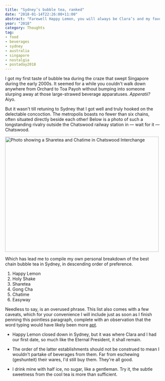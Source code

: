 ```yaml
---
title: "Sydney’s bubble tea, ranked"
date: "2018-01-14T22:26:00+11:00"
abstract: "Farewell Happy Lemon, you will always be Clara’s and my favourite ♡"
year: "2018"
category: Thoughts
tag:
- food
- beverages
- sydney
- australia
- singapore
- nostalgia
- postaday2018
---
```

I got my first taste of bubble tea during the craze that swept Singapore during the early 2000s. It seemed for a while you couldn't walk down anywhere from Orchard to Toa Payoh without bumping into someone slurping away at those large-strawed beverage apparatuses. *Apperatii?* Aiyo.

But it wasn't till retuning to Sydney that I got well and truly hooked on the delectable concoction. The metropolis boasts no fewer than six chains, often situated directly beside each other! Below is a photo of such a longstanding rivalry outside the Chatswood railway station in — wait for it — Chatswood.

<p><img src="https://rubenerd.com/files/2018/sharetea-chatime-chatswood@1x.jpg" srcset="https://rubenerd.com/files/2018/sharetea-chatime-chatswood@1x.jpg 1x, https://rubenerd.com/files/2018/sharetea-chatime-chatswood@2x.jpg 2x" alt="Photo showing a Sharetea and Chatime in Chatswood Interchange" style="width:500px; height:375px;" /></p>

Which has lead me to compile my own personal breakdown of the best chain bubble tea in Sydney, in descending order of preference. 

1. Happy Lemon
2. Holy Shake
3. Sharetea
4. Gong Cha
5. Chatime
6. Easyway

Needless to say, is an overused phrase. This list also comes with a few caveats, which for your convenience I will include just as soon as I finish penning this pointless paragraph, complete with an observation that the word typing would have likely been more [apt].

* Happy Lemon closed down in Sydney, but it was where Clara and I had our first date, so much like the Eternal President, it shall remain. 

* The order of the latter establishments should not be construed to mean I wouldn't partake of beverages from them. Far from eschewing (geshunteit) their wares, I'd still buy them. They're all good. 

* I drink mine with half ice, no sugar, like a gentleman. Try it, the subtle sweetness from the cool tea is more than sufficient.

[apt]: https://wiki.debian.org/Apt


